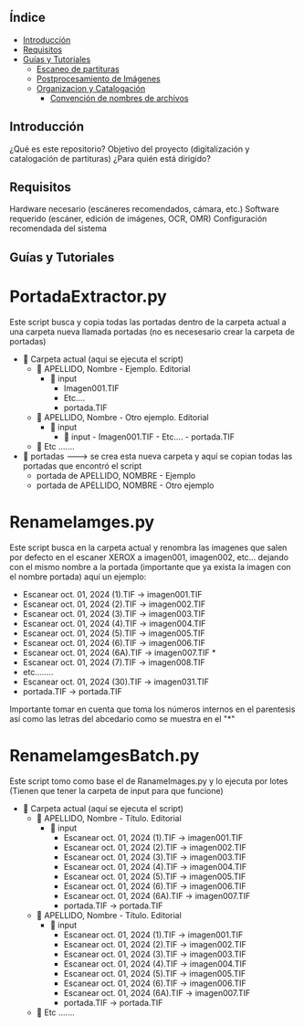 ## Índice
- [Introducción](#Introducción)
- [Requisitos](#Requisitos)
- [Guías y Tutoriales](#Guias-Tutoriales)
  - [Escaneo de partituras](#cost-estimation)
  - [Postprocesamiento de Imágenes](#cost-estimation)
  - [Organizacion y Catalogación](#cost-estimation)
    - [Convención de nombres de archivos](#github-codespaces)
    

## Introducción 
¿Qué es este repositorio?
Objetivo del proyecto (digitalización y catalogación de partituras)
¿Para quién está dirigido?
## Requisitos
Hardware necesario (escáneres recomendados, cámara, etc.)
Software requerido (escáner, edición de imágenes, OCR, OMR)
Configuración recomendada del sistema
## Guías y Tutoriales



# PortadaExtractor.py
Este script busca y copia todas las portadas dentro de la carpeta actual a una carpeta nueva llamada portadas (no es necesesario crear la carpeta de portadas)
- 📂 Carpeta actual (aquí se ejecuta el script)
    - 📂 APELLIDO, Nombre - Ejemplo. Editorial
        - 📂 input
          - Imagen001.TIF
          - Etc....
          - portada.TIF 
    - 📂 APELLIDO, Nombre - Otro ejemplo. Editorial
         - 📂 input
             - 📂 input
          - Imagen001.TIF
          - Etc....
          - portada.TIF 
    - 📂 Etc .......
- 📂 portadas ---> se crea esta nueva carpeta y aquí se copian todas las portadas que encontró el script
  - portada de APELLIDO, NOMBRE - Ejemplo
  - portada de APELLIDO, NOMBRE - Otro ejemplo

# RenameIamges.py
Este script busca en la carpeta actual y renombra las imagenes que salen por defecto en el escaner XEROX a imagen001, imagen002, etc... dejando 
con el mismo nombre a la portada (importante que ya exista la imagen con el nombre portada) 
aquí un ejemplo:
- Escanear oct. 01, 2024 (1).TIF -> imagen001.TIF
- Escanear oct. 01, 2024 (2).TIF -> imagen002.TIF
- Escanear oct. 01, 2024 (3).TIF -> imagen003.TIF
- Escanear oct. 01, 2024 (4).TIF -> imagen004.TIF
- Escanear oct. 01, 2024 (5).TIF -> imagen005.TIF
- Escanear oct. 01, 2024 (6).TIF -> imagen006.TIF
- Escanear oct. 01, 2024 (6A).TIF -> imagen007.TIF *
- Escanear oct. 01, 2024 (7).TIF -> imagen008.TIF
- etc........
- Escanear oct. 01, 2024 (30).TIF -> imagen031.TIF
- portada.TIF -> portada.TIF
  
Importante tomar en cuenta que toma los números internos en el parentesis así como las letras del abcedario como se muestra en el "*" 

# RenameIamgesBatch.py
Este script tomo como base el de RanameImages.py y lo ejecuta por lotes (Tienen que tener la carpeta de input para que funcione)

- 📂 Carpeta actual (aquí se ejecuta el script)
    - 📂 APELLIDO, Nombre - Título. Editorial
        - 📂 input
          - Escanear oct. 01, 2024 (1).TIF -> imagen001.TIF
          - Escanear oct. 01, 2024 (2).TIF -> imagen002.TIF
          - Escanear oct. 01, 2024 (3).TIF -> imagen003.TIF
          - Escanear oct. 01, 2024 (4).TIF -> imagen004.TIF
           - Escanear oct. 01, 2024 (5).TIF -> imagen005.TIF
          - Escanear oct. 01, 2024 (6).TIF -> imagen006.TIF
          - Escanear oct. 01, 2024 (6A).TIF -> imagen007.TIF
          - portada.TIF -> portada.TIF
    - 📂 APELLIDO, Nombre - Título. Editorial
         - 📂 input
            - Escanear oct. 01, 2024 (1).TIF -> imagen001.TIF
            - Escanear oct. 01, 2024 (2).TIF -> imagen002.TIF
            - Escanear oct. 01, 2024 (3).TIF -> imagen003.TIF
            - Escanear oct. 01, 2024 (4).TIF -> imagen004.TIF
             - Escanear oct. 01, 2024 (5).TIF -> imagen005.TIF
            - Escanear oct. 01, 2024 (6).TIF -> imagen006.TIF
            - Escanear oct. 01, 2024 (6A).TIF -> imagen007.TIF
            - portada.TIF -> portada.TIF
    - 📂 Etc .......
